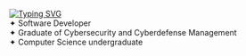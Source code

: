 [![Typing SVG](https://readme-typing-svg.demolab.com?font=Fira+Code&pause=100&color=000000&background=FABD2F00&vCenter=true&multiline=true&width=435&height=100&lines=Hello+world!;I'm+Nat+(o%EF%BE%9Fv%EF%BE%9F)%E3%83%8E)](https://git.io/typing-svg)<br>
✦ Software Developer<br>
✦ Graduate of Cybersecurity and Cyberdefense Management<br>
✦ Computer Science undergraduate

